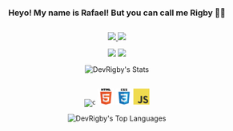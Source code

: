 <div align="center">

### Heyo! My name is Rafael! But you can call me Rigby 💪🏽
>
<p align="center">

## 

<a href="https://github.com/DevRigby">
    <img src="https://img.shields.io/static/v1?label=Overview&message=DEVRIGBY&color=000000&style=for-the-badge&logo=GitHub">
</a>  
<a href="https://www.instagram.com/rm_porto?igsh=MWY2eWE0MmMxdHAyaw%3D%3D&utm_source=qr">
    <img src="https://img.shields.io/badge/Instagram-000000?style=for-the-badge&logo=instagram&logoColor=white">
</a>

</p>

<p align="center">
  <img src="https://i.gifer.com/2iiJ.gif" width="100">
  <img src="https://i.gifer.com/MXfm.gif"width="50">
</p>

![DevRigby's Stats](https://github-readme-stats.vercel.app/api?username=DevRigby&theme=dark&show_icons=true&hide_border=true&count_private=true)

##

<code><img height="32" src="https://cdn.iconscout.com/icon/free/png-512/c-programming-569564.png" alt="c"/></code>
<code><img height="32" src="https://raw.githubusercontent.com/github/explore/80688e429a7d4ef2fca1e82350fe8e3517d3494d/topics/html/html.png" alt="HTML5"/></code>
<code><img height="32" src="https://raw.githubusercontent.com/github/explore/80688e429a7d4ef2fca1e82350fe8e3517d3494d/topics/css/css.png" alt="CSS"/></code>
<code><img height="32" src="https://raw.githubusercontent.com/github/explore/80688e429a7d4ef2fca1e82350fe8e3517d3494d/topics/javascript/javascript.png" alt="Javascript"/></code>



![DevRigby's Top Languages](https://github-readme-stats.vercel.app/api/top-langs/?username=DevRigby&theme=dark&show_icons=true&hide_border=true&layout=compact)

</div>
